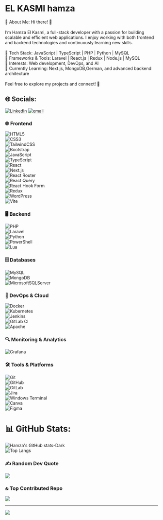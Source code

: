 # EL KASMI hamza
💫 About Me:
Hi there! 👋<br><br>I’m Hamza El Kasmi, a full-stack developer with a passion for building scalable and efficient web applications. I enjoy working with both frontend and backend technologies and continuously learning new skills.<br><br>
🔹 Tech Stack: JavaScript | TypeScript | PHP | Python | MySQL<br>
🔹 Frameworks & Tools: Laravel | React.js | Redux | Node.js | MySQL<br>
🔹 Interests: Web development, DevOps, and AI<br>
🔹 Currently Learning: Next.js, MongoDB,German, and advanced backend architecture<br><br>Feel free to explore my projects and connect! 🚀<br>


## 🌐 Socials:
[![LinkedIn](https://img.shields.io/badge/LinkedIn-%230077B5.svg?logo=linkedin&logoColor=white)](https://linkedin.com/in/hamza-el-kasmi) [![email](https://img.shields.io/badge/Email-D14836?logo=gmail&logoColor=white)](mailto:Elkasmihamza05@gmail.com) 

### 🌐 Frontend  
![HTML5](https://img.shields.io/badge/html5-%23E34F26.svg?style=flat-square&logo=html5&logoColor=white)  
![CSS3](https://img.shields.io/badge/css3-%231572B6.svg?style=flat-square&logo=css3&logoColor=white)  
![TailwindCSS](https://img.shields.io/badge/tailwindcss-%2338B2AC.svg?style=flat-square&logo=tailwind-css&logoColor=white)  
![Bootstrap](https://img.shields.io/badge/bootstrap-%238511FA.svg?style=flat-square&logo=bootstrap&logoColor=white)  
![JavaScript](https://img.shields.io/badge/javascript-%23323330.svg?style=flat-square&logo=javascript&logoColor=%23F7DF1E)  
![TypeScript](https://img.shields.io/badge/typescript-%23007ACC.svg?style=flat-square&logo=typescript&logoColor=white)  
![React](https://img.shields.io/badge/react-%2320232a.svg?style=flat-square&logo=react&logoColor=%2361DAFB)  
![Next.js](https://img.shields.io/badge/Next-black?style=flat-square&logo=next.js&logoColor=white)  
![React Router](https://img.shields.io/badge/React_Router-CA4245?style=flat-square&logo=react-router&logoColor=white)  
![React Query](https://img.shields.io/badge/-React%20Query-FF4154?style=flat-square&logo=react%20query&logoColor=white)  
![React Hook Form](https://img.shields.io/badge/React%20Hook%20Form-%23EC5990.svg?style=flat-square&logo=reacthookform&logoColor=white)  
![Redux](https://img.shields.io/badge/redux-%23593d88.svg?style=flat-square&logo=redux&logoColor=white)  
![WordPress](https://img.shields.io/badge/WordPress-%23117AC9.svg?style=flat-square&logo=WordPress&logoColor=white)  
![Vite](https://img.shields.io/badge/vite-%23646CFF.svg?style=flat-square&logo=vite&logoColor=white)  

### 🖥️ Backend  
![PHP](https://img.shields.io/badge/php-%23777BB4.svg?style=flat-square&logo=php&logoColor=white)  
![Laravel](https://img.shields.io/badge/laravel-%23FF2D20.svg?style=flat-square&logo=laravel&logoColor=white)  
![Python](https://img.shields.io/badge/python-3670A0?style=flat-square&logo=python&logoColor=ffdd54)  
![PowerShell](https://img.shields.io/badge/PowerShell-%235391FE.svg?style=flat-square&logo=powershell&logoColor=white)  
![Lua](https://img.shields.io/badge/lua-%232C2D72.svg?style=flat-square&logo=lua&logoColor=white)  

### 🗄️ Databases  
![MySQL](https://img.shields.io/badge/mysql-4479A1.svg?style=flat-square&logo=mysql&logoColor=white)  
![MongoDB](https://img.shields.io/badge/MongoDB-%234ea94b.svg?style=flat-square&logo=mongodb&logoColor=white)  
![MicrosoftSQLServer](https://img.shields.io/badge/Microsoft%20SQL%20Server-CC2927?style=flat-square&logo=microsoft%20sql%20server&logoColor=white)  

### 🔧 DevOps & Cloud  
![Docker](https://img.shields.io/badge/docker-%230db7ed.svg?style=flat-square&logo=docker&logoColor=white)  
![Kubernetes](https://img.shields.io/badge/kubernetes-%23326ce5.svg?style=flat-square&logo=kubernetes&logoColor=white)  
![Jenkins](https://img.shields.io/badge/jenkins-%232C5263.svg?style=flat-square&logo=jenkins&logoColor=white)  
![GitLab CI](https://img.shields.io/badge/gitlab%20CI-%23181717.svg?style=flat-square&logo=gitlab&logoColor=white)  
![Apache](https://img.shields.io/badge/apache-%23D42029.svg?style=flat-square&logo=apache&logoColor=white)  

### 🔍 Monitoring & Analytics  
![Grafana](https://img.shields.io/badge/grafana-%23F46800.svg?style=flat-square&logo=grafana&logoColor=white)  

### 🛠️ Tools & Platforms  
![Git](https://img.shields.io/badge/git-%23F05033.svg?style=flat-square&logo=git&logoColor=white)  
![GitHub](https://img.shields.io/badge/github-%23121011.svg?style=flat-square&logo=github&logoColor=white)  
![GitLab](https://img.shields.io/badge/gitlab-%23181717.svg?style=flat-square&logo=gitlab&logoColor=white)  
![Jira](https://img.shields.io/badge/jira-%230A0FFF.svg?style=flat-square&logo=jira&logoColor=white)  
![Windows Terminal](https://img.shields.io/badge/Windows%20Terminal-%234D4D4D.svg?style=flat-square&logo=windows-terminal&logoColor=white)  
![Canva](https://img.shields.io/badge/Canva-%2300C4CC.svg?style=flat-square&logo=Canva&logoColor=white)  
![Figma](https://img.shields.io/badge/figma-%23F24E1E.svg?style=flat-square&logo=figma&logoColor=white)  

# 📊 GitHub Stats:
![Hamza's GitHub stats-Dark](https://github-readme-stats.vercel.app/api?username=Elkas-Hamza&include_all_commits=true&count_private=true&show_icons=true&theme=dark#gh-dark-mode-only)<br/>
![Top Langs](https://github-readme-stats.vercel.app/api/top-langs/?username=Elkas-Hamza&theme=dark&include_all_commits=true&count_private=true)
### ✍️ Random Dev Quote
![](https://quotes-github-readme.vercel.app/api?type=horizontal&theme=radical)

### 🔝 Top Contributed Repo
![](https://github-contributor-stats.vercel.app/api?username=Elkas-Hamza&limit=5&theme=dark&combine_all_yearly_contributions=true)

---
[![](https://visitcount.itsvg.in/api?id=Elkas-Hamza&icon=0&color=0)](https://visitcount.itsvg.in)
